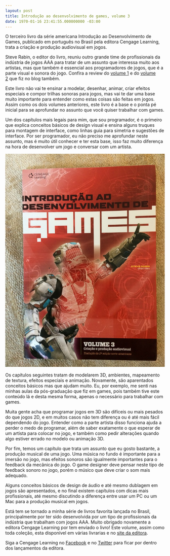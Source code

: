 ```yaml
---
layout: post
title: Introdução ao desenvolvimento de games, volume 3
date: 1970-01-16 23:41:55.000000000 -03:00
---
```


O terceiro livro da série americana Introdução ao Desenvolvimento de Games, publicado em português no Brasil pela editora Cengage Learning, trata a criação e produção audiovisual em jogos.

Steve Rabin, o editor do livro, reuniu outro grande time de profissionais da indústria de jogos AAA para tratar de um assunto que interessa muito aos artistas, mas que também é essencial aos programadores de jogos, que é a parte visual e sonora do jogo. Confira a review do [volume 1](http://gamedeveloper.com.br/introducao-ao-desenvolvimento-de-games/ "Volume 1") e do [volume 2](http://gamedeveloper.com.br/introducao-ao-desenvolvimento-de-games-2/ "Volume 2") que fiz no blog também.

Este livro não vai te ensinar a modelar, desenhar, animar, criar efeitos especiais e compor trilhas sonoras para jogos, mas vai te dar uma base muito importante para entender como estas coisas são feitas em jogos. Assim como os dois volumes anteriores, este livro é a base e o ponta pé inicial para se aprofundar no assunto que você quiser trabalhar com games.

Um dos capítulos mais legais para mim, que sou programador, é o primeiro que explica conceitos básicos de design visual e ensina alguns truques para montagem de interface, como linhas guia para simetria e sugestões de interface. Por ser programador, eu não preciso me aprofundar neste assunto, mas é muito útil conhecer e ter esta base, isso faz muito diferença na hora de desenvolver um jogo e conversar com um artista.

![](../content/images/2014/02/2014-02-11-08.21.03-768x1024.jpg "Introdução ao desenvolvimento de games")

Os capítulos seguintes tratam de modelarem 3D, ambientes, mapeamento de textura, efeitos especiais e animação. Novamente, são aparentados conceitos básicos mas que ajudam muito. Eu, por exemplo, me senti nas minhas aulas da pós-graduação que fiz em games, pois também tive este conteúdo lá e desta mesma forma, apenas o necessário para trabalhar com games.

Muita gente acha que programar jogos em 3D são difíceis ou mais pesados do que jogos 2D, e em muitos casos não tem diferença ou é até mais fácil dependendo do jogo. Entender como a parte artista disso funciona ajuda a perder o medo de programar, além de saber exatamente o que esperar de um artista para colocar no jogo, e também como pedir alterações quando algo estiver errado no modelo ou animação 3D.

Por fim, temos um capítulo que trata um assunto que eu gosto bastante, a produção musical de uma jogo. Uma música no fundo é importante para a imersão no jogo, mas efeitos sonoros são igualmente importantes para o feedback da mecânica do jogo. O game designer deve pensar neste tipo de feedback sonoro no jogo, porém o músico que deve criar o som mais adequado.

Alguns conceitos básicos de design de áudio e até mesmo dublagem em jogos são apresentados, e no final existem capítulos com dicas mais profissionais, até mesmo discutindo a diferença entre usar um PC ou um Mac para a produção musical em jogos.

Está tem se tornado a minha série de livros favorita lançada no Brasil, principalmente por ter sido desenvolvida por um tipo de profissionais da indústria que trabalham com jogos AAA. Muito obrigado novamente a editora Cengage Learning por tem enviado o livro! Este volume, assim como toda coleção, esta disponível em várias livrarias e no [site da editora](http://www.cengage.com.br/ls/introducao-ao-desenvolvimento-de-games-vol-3-traducao-da-2a-edicao-norte-americana/ "Cengage").

Siga a Cengage Learning no [Facebook](https://www.facebook.com/cengagebrasil "Facebook") e no [Twitter](https://twitter.com/cengagebrasil "Twitter") para ficar por dentro dos lançamentos da editora.


